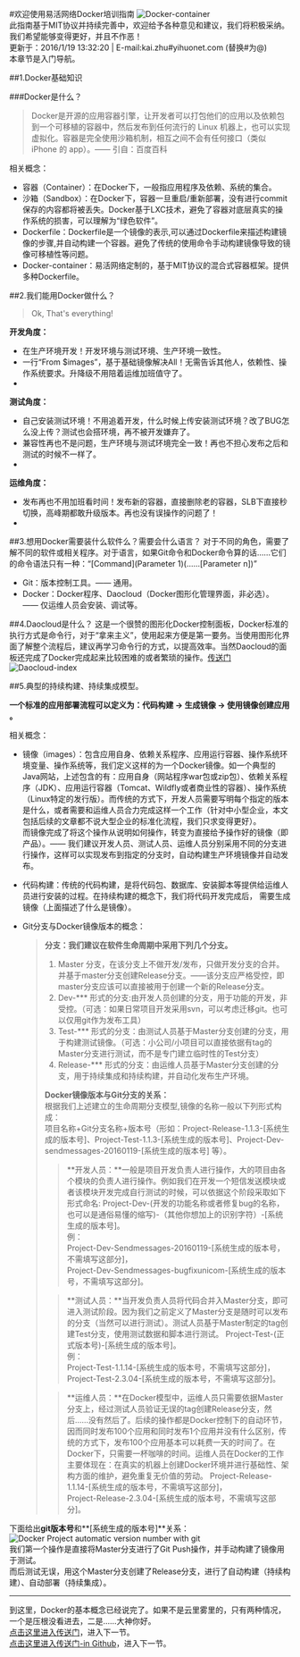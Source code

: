 #欢迎使用易活网络Docker培训指南
![Docker-container](http://a.oss.yihuonet.com/storage/Docker-container.png)      
此指南基于MIT协议并持续完善中，欢迎给予各种意见和建议，我们将积极采纳。我们希望能够变得更好，并且不作恶！     
更新于：2016/1/19 13:32:20 | E-mail:kai.zhu#yihuonet.com (替换#为@)    
本章节是入门导航。


##1.Docker基础知识

###Docker是什么？
> Docker是开源的应用容器引擎，让开发者可以打包他们的应用以及依赖包到一个可移植的容器中，然后发布到任何流行的 Linux 机器上，也可以实现虚拟化。容器是完全使用沙箱机制，相互之间不会有任何接口（类似 iPhone 的 app）。—— 引自：百度百科

相关概念：

* 容器（Container）：在Docker下，一般指应用程序及依赖、系统的集合。
* 沙箱（Sandbox）：在Docker下，容器一旦重启/重新部署，没有进行commit保存的内容都将被丢失。Docker基于LXC技术，避免了容器对底层真实的操作系统的损害，可以理解为“绿色软件”。
* Dockerfile：Dockerfile是一个镜像的表示,可以通过Dockerfile来描述构建镜像的步骤,并自动构建一个容器。避免了传统的使用命令手动构建镜像导致的镜像可移植性等问题。
* Docker-container：易活网络定制的，基于MIT协议的混合式容器框架。提供多种Dockerfile。

##2.我们能用Docker做什么？
> Ok, That's everything! 

**开发角度：**    
* 在生产环境开发！开发环境与测试环境、生产环境一致性。    
* 一行“From $images”，基于基础镜像解决All！无需告诉其他人，依赖性、操作系统要求。升降级不用陪着运维加班值守了。    
* 

**测试角度：**    
* 自己安装测试环境！不用追着开发，什么时候上传安装测试环境？改了BUG怎么没上传？测试也会搭环境，再不被开发嫌弃了。    
* 兼容性再也不是问题，生产环境与测试环境完全一致！再也不担心发布之后和测试的时候不一样了。    
* 

**运维角度：**    
* 发布再也不用加班看时间！发布新的容器，直接删除老的容器，SLB下直接秒切换，高峰期都敢升级版本。再也没有误操作的问题了！    
* 

##3.想用Docker需要装什么软件么？需要会什么语言？
对于不同的角色，需要了解不同的软件或相关程序。对于语言，如果Git命令和Docker命令算的话……它们的命令语法只有一种：“\[Command]\(Parameter 1)(……[Parameter n])”

* Git：版本控制工具。—— 通用。
* Docker：Docker程序、Daocloud（Docker图形化管理界面，非必选）。 —— 仅运维人员会安装、调试等。

##4.Daocloud是什么？
这是一个很赞的图形化Docker控制面板，Docker标准的执行方式是命令行，对于“拿来主义”，使用起来方便是第一要务。当使用图形化界面了解整个流程后，建议再学习命令行的方式，以提高效率。当然Daocloud的面板还完成了Docker完成起来比较困难的或者繁琐的操作。[传送门](http://www.daocloud.io "[Daocloud]")   
![Daocloud-index](http://a.oss.yihuonet.com/storage/guide-book/Daocloud-index.png)

##5.典型的持续构建、持续集成模型。

**一个标准的应用部署流程可以定义为：代码构建 -> 生成镜像 -> 使用镜像创建应用 。**

相关概念：

* 镜像（images）：包含应用自身、依赖关系程序、应用运行容器、操作系统环境变量、操作系统等，我们定义这样的为一个Docker镜像。如一个典型的Java网站，上述包含的有：应用自身（网站程序war包或zip包）、依赖关系程序（JDK）、应用运行容器（Tomcat、Wildfly或者商业性的容器）、操作系统（Linux特定的发行版）。而传统的方式下，开发人员需要写明每个指定的版本是什么，或者需要和运维人员合力完成这样一个工作（针对中小型企业，本文包括后续的文章都不说大型企业的标准化流程，我们只求变得更好）。       
而镜像完成了将这个操作从说明如何操作，转变为直接给予操作好的镜像（即产品）。—— 我们建议开发人员、测试人员、运维人员分别采用不同的分支进行操作，这样可以实现发布到指定的分支时，自动构建生产环境镜像并自动发布。

* 代码构建：传统的代码构建，是将代码包、数据库、安装脚本等提供给运维人员进行安装的过程。在持续构建的概念下，我们将代码开发完成后， 需要生成镜像（上面描述了什么是镜像）。

* Git分支与Docker镜像版本的概念：    
    > **分支：我们建议在软件生命周期中采用下列几个分支。**    
    >1. Master 分支，在该分支上不做开发/发布，只做开发分支的合并。并基于master分支创建Release分支。——该分支应严格受控，即master分支应该可以直接被用于创建一个新的Release分支。    
    >2. Dev-\*** 形式的分支:由开发人员创建的分支，用于功能的开发，非受控。（可选：如果日常项目开发采用svn，可以考虑迁移git。也可以仅用git作为发布工具）    
    >3. Test-\*** 形式的分支：由测试人员基于Master分支创建的分支，用于构建测试镜像。（可选：小公司/小项目可以直接依据有tag的Master分支进行测试，而不是专门建立临时性的Test分支）    
    >4. Release-\*** 形式的分支：由运维人员基于Master分支创建的分支，用于持续集成和持续构建，并自动化发布生产环境。    
    >
    > **Docker镜像版本与Git分支的关系：**    
    > 根据我们上述建立的生命周期分支模型,镜像的名称一般以下列形式构成：    
    > 项目名称+Git分支名称+版本号（形如：Project-Release-1.1.3-[系统生成的版本号]、Project-Test-1.1.3-[系统生成的版本号]、Project-Dev-sendmessages-20160119-[系统生成的版本号] 等）。    
    >
    > > **开发人员：**一般是项目开发负责人进行操作，大的项目由各个模块的负责人进行操作。例如我们在开发一个短信发送模块或者该模块开发完成自行测试的时候，可以依据这个阶段采取如下形式命名:
    > > Project-Dev-(开发的功能名称或者修复bug的名称，也可以是通俗易懂的缩写)-（其他你想加上的识别字符）-[系统生成的版本号]。    
    > > 例：    
    > > Project-Dev-Sendmessages-20160119-[系统生成的版本号，不需填写这部分]，    
    > > Project-Dev-Sendmessages-bugfixunicom-[系统生成的版本号，不需填写这部分]。
    > 
    > > **测试人员：**当开发负责人员将代码合并入Master分支，即可进入测试阶段。因为我们之前定义了Master分支是随时可以发布的分支（当然可以进行测试）。测试人员基于Master制定的tag创建Test分支，使用测试数据和脚本进行测试。
    > > Project-Test-(正式版本号)-[系统生成的版本号]。    
    > > 例：    
    > > Project-Test-1.1.14-[系统生成的版本号，不需填写这部分]，    
    > > Project-Test-2.3.04-[系统生成的版本号，不需填写这部分]。
    > 
    > > **运维人员：**在Docker模型中，运维人员只需要依据Master分支上，经过测试人员验证无误的tag创建Release分支，然后……没有然后了。后续的操作都是Docker控制下的自动环节，因而同时发布100个应用和同时发布1个应用并没有什么区别，传统的方式下，发布100个应用基本可以耗费一天的时间了。在Docker下，只需要一杯咖啡的时间。运维人员在Docker的工作主要体现在：在真实的机器上创建Docker环境并进行基础性、架构方面的维护，避免重复无价值的劳动。
    > > Project-Release-1.1.14-[系统生成的版本号，不需填写这部分]，    
    > > Project-Release-2.3.04-[系统生成的版本号，不需填写这部分]。    
    
下面给出**git版本号**和**[系统生成的版本号]**关系：    
![Docker Project automatic version number with git](http://a.oss.yihuonet.com/storage/guide-book/automatic-version-code-with-github.png)    
我们第一个操作是直接将Master分支进行了Git Push操作，并手动构建了镜像用于测试。    
而后测试无误，用这个Master分支创建了Release分支，进行了自动构建（持续构建）、自动部署（持续集成）。

----------
    
到这里，Docker的基本概念已经说完了。如果不是云里雾里的，只有两种情况，    
一个是压根没看进去，二是……大神你好。    
[点击这里进入传送门](first-docker-deploy.html "[first-docker-deploy.html]")，进入下一节。    
[点击这里进入传送门-in Github](first-docker-deploy.md "[first-docker-deploy.md]")，进入下一节。